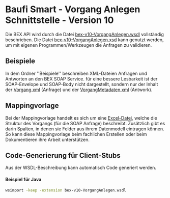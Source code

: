 

Baufi Smart - Vorgang Anlegen Schnittstelle - Version 10
=========================================================

Die BEX API wird durch die Datei [bex-v10-VorgangAnlegen.wsdl](bex-v10-VorgangAnlegen.wsdl)
vollständig beschrieben. Die Datei [bex-v10-VorgangAnlegen.xsd](bex-v10-VorgangAnlegen.xsd)
kann genutzt werden, um mit eigenen Programmen/Werkzeugen
die Anfragen zu validieren.


Beispiele
----------

In dem Ordner ''Beispiele'' beschreiben XML-Dateien Anfragen und Antworten
an den BEX SOAP Service. für eine bessere Lesbarkeit ist
der SOAP-Envelope und SOAP-Body nicht dargestellt,
sondern nur der Inhalt 
der [Vorgang.xml](Beispiele/bex-v10-Vorgang.xml) (Anfrage)
und der [VorgangMetadaten.xml](Beispiele/bex-v10-VorgangMetadaten.xml) (Antwork).


Mappingvorlage
---------------

Bei der Mappingvorlage handelt es sich um eine [Excel-Datei](Mappingvorlage/bex-v10-VorgangAnlegen-Vorgang_MappingVorlage.xlsx),
welche die Struktur des Vorgangs (für die SOAP Anfrage) beschreibt.
Zusätzlich gibt es darin Spalten, in denen sie Felder aus ihrem Datenmodell
eintragen können. So kann diese Mappingvorlage beim fachlichen Erstellen
oder beim Dokumentieren ihre Arbeit unterstützen.


Code-Generierung für Client-Stubs
----------------------------------

Aus der WSDL-Beschreibung kann automatisch Code generiert werden.

#### Beispiel für Java

````bash
wsimport -keep -extension bex-v10-VorgangAnlegen.wsdl
````

